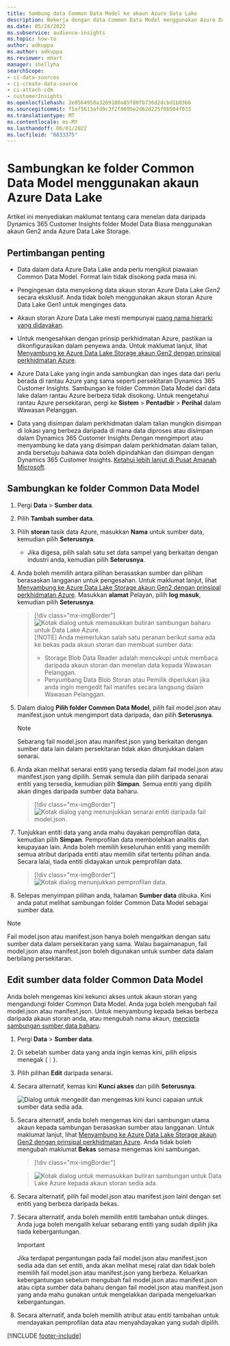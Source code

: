 ```yaml
---
title: Sambung data Common Data Model ke akaun Azure Data Lake
description: Bekerja dengan data Common Data Model menggunakan Azure Data Lake Storage.
ms.date: 05/24/2022
ms.subservice: audience-insights
ms.topic: how-to
author: adkuppa
ms.author: adkuppa
ms.reviewer: mhart
manager: shellyha
searchScope:
- ci-data-sources
- ci-create-data-source
- ci-attach-cdm
- customerInsights
ms.openlocfilehash: 2e8564950a3269180a85f80fb736d2dcbd1b03b6
ms.sourcegitcommit: f5af5613afd9c3f2f0695e2d62d225f0b504f033
ms.translationtype: MT
ms.contentlocale: ms-MY
ms.lasthandoff: 06/01/2022
ms.locfileid: "8833375"
---
```

# <a name="connect-to-a-common-data-model-folder-using-an-azure-data-lake-account"></a>Sambungkan ke folder Common Data Model menggunakan akaun Azure Data Lake

Artikel ini menyediakan maklumat tentang cara menelan data daripada Dynamics 365 Customer Insights folder Model Data Biasa menggunakan akaun Gen2 anda Azure Data Lake Storage.

## <a name="important-considerations"></a>Pertimbangan penting

- Data dalam data Azure Data Lake anda perlu mengikut piawaian Common Data Model. Format lain tidak disokong pada masa ini.

- Pengingesan data menyokong data akaun storan Azure Data Lake *Gen2* secara eksklusif. Anda tidak boleh menggunakan akaun storan Azure Data Lake Gen1 untuk menginges data.

- Akaun storan Azure Data Lake mesti mempunyai [ruang nama hierarki yang didayakan](/azure/storage/blobs/data-lake-storage-namespace).

- Untuk mengesahkan dengan prinsip perkhidmatan Azure, pastikan ia dikonfigurasikan dalam penyewa anda. Untuk maklumat lanjut, lihat [Menyambung ke Azure Data Lake Storage akaun Gen2 dengan prinsipal perkhidmatan Azure](connect-service-principal.md).

- Azure Data Lake yang ingin anda sambungkan dan inges data dari perlu berada di rantau Azure yang sama seperti persekitaran Dynamics 365 Customer Insights. Sambungan ke folder Common Data Model dari data lake dalam rantau Azure berbeza tidak disokong. Untuk mengetahui rantau Azure persekitaran, pergi ke **Sistem** > **Pentadbir** > **Perihal** dalam Wawasan Pelanggan.

- Data yang disimpan dalam perkhidmatan dalam talian mungkin disimpan di lokasi yang berbeza daripada di mana data diproses atau disimpan dalam Dynamics 365 Customer Insights.Dengan mengimport atau menyambung ke data yang disimpan dalam perkhidmatan dalam talian, anda bersetuju bahawa data boleh dipindahkan dan disimpan dengan Dynamics 365 Customer Insights. [Ketahui lebih lanjut di Pusat Amanah Microsoft](https://www.microsoft.com/trust-center).

## <a name="connect-to-a-common-data-model-folder"></a>Sambungkan ke folder Common Data Model

1. Pergi **Data** > **Sumber data**.

1. Pilih **Tambah sumber data**.

1. Pilih **storan** tasik data Azure, masukkan **Nama** untuk sumber data, kemudian pilih **Seterusnya**.

   - Jika digesa, pilih salah satu set data sampel yang berkaitan dengan industri anda, kemudian pilih **Seterusnya**.

1. Anda boleh memilih antara pilihan berasaskan sumber dan pilihan berasaskan langganan untuk pengesahan. Untuk maklumat lanjut, lihat [Menyambung ke Azure Data Lake Storage akaun Gen2 dengan prinsipal perkhidmatan Azure](connect-service-principal.md). Masukkan **alamat** Pelayan, pilih **log masuk**, kemudian pilih **Seterusnya**.
   > [!div class="mx-imgBorder"]
   > ![Kotak dialog untuk memasukkan butiran sambungan baharu untuk Data Lake Azure.](media/enter-new-storage-details.png)
   > [!NOTE]
   > Anda memerlukan salah satu peranan berikut sama ada ke bekas pada akaun storan dan membuat sumber data:
   >
   >  - Storage Blob Data Reader adalah mencukupi untuk membaca daripada akaun storan dan menelan data kepada Wawasan Pelanggan. 
   >  - Penyumbang Data Blob Storan atau Pemilik diperlukan jika anda ingin mengedit fail manifes secara langsung dalam Wawasan Pelanggan.

1. Dalam dialog **Pilih folder Common Data Model**, pilih fail model.json atau manifest.json untuk mengimport data daripada, dan pilih **Seterusnya**.
   > [!NOTE]
   > Sebarang fail model.json atau manifest.json yang berkaitan dengan sumber data lain dalam persekitaran tidak akan ditunjukkan dalam senarai.

1. Anda akan melihat senarai entiti yang tersedia dalam fail model.json atau manifest.json yang dipilih. Semak semula dan pilih daripada senarai entiti yang tersedia, kemudian pilih **Simpan**. Semua entiti yang dipilih akan dinges daripada sumber data baharu.
   > [!div class="mx-imgBorder"]
   > ![Kotak dialog yang menunjukkan senarai entiti daripada fail model.json.](media/review-entities.png)

1. Tunjukkan entiti data yang anda mahu dayakan pemprofilan data, kemudian pilih **Simpan**. Pemprofilan data membolehkan analitis dan keupayaan lain. Anda boleh memilih keseluruhan entiti yang memilih semua atribut daripada entiti atau memilih sifat tertentu pilihan anda. Secara lalai, tiada entiti didayakan untuk pemprofilan data.
   > [!div class="mx-imgBorder"]
   > ![Kotak dialog menunjukkan pemprofilan data.](media/dataprofiling-entities.png)

1. Selepas menyimpan pilihan anda, halaman **Sumber data** dibuka. Kini anda patut melihat sambungan folder Common Data Model sebagai sumber data.

> [!NOTE]
> Fail model.json atau manifest.json hanya boleh mengaitkan dengan satu sumber data dalam persekitaran yang sama. Walau bagaimanapun, fail model.json atau manifest.json boleh digunakan untuk sumber data dalam berbilang persekitaran.

## <a name="edit-a-common-data-model-folder-data-source"></a>Edit sumber data folder Common Data Model

Anda boleh mengemas kini kekunci akses untuk akaun storan yang mengandungi folder Common Data Model. Anda juga boleh mengubah fail model.json atau manifest.json. Untuk menyambung kepada bekas berbeza daripada akaun storan anda, atau mengubah nama akaun, [mencipta sambungan sumber data baharu](#connect-to-a-common-data-model-folder).

1. Pergi **Data** > **Sumber data**.

2. Di sebelah sumber data yang anda ingin kemas kini, pilih elipsis menegak (&vellip;).

3. Pilih pilihan **Edit** daripada senarai.

4. Secara alternatif, kemas kini **Kunci akses** dan pilih **Seterusnya**.

   ![Dialog untuk mengedit dan mengemas kini kunci capaian untuk sumber data sedia ada.](media/edit-access-key.png)

5. Secara alternatif, anda boleh mengemas kini dari sambungan utama akaun kepada sambungan berasaskan sumber atau langganan. Untuk maklumat lanjut, lihat [Menyambung ke Azure Data Lake Storage akaun Gen2 dengan prinsipal perkhidmatan Azure](connect-service-principal.md). Anda tidak boleh mengubah maklumat **Bekas** semasa mengemas kini sambungan.
   > [!div class="mx-imgBorder"]

   > ![Kotak dialog untuk memasukkan butiran sambungan untuk Data Lake Azure kepada akaun storan sedia ada.](media/enter-existing-storage-details.png)

6. Secara alternatif, pilih fail model.json atau manifest.json lainl dengan set entiti yang berbeza daripada bekas.

7. Secara alternatif, anda boleh memilih entiti tambahan untuk diinges. Anda juga boleh mengalih keluar sebarang entiti yang sudah dipilih jika tiada kebergantungan.

   > [!IMPORTANT]
   > Jika terdapat pergantungan pada fail model.json atau manifest.json sedia ada dan set entiti, anda akan melihat mesej ralat dan tidak boleh memilih fail model.json atau manifest.json yang berbeza. Keluarkan kebergantungan sebelum mengubah fail model.json atau manifest.json atau cipta sumber data baharu dengan fail model.json atau manifest.json yang anda mahu gunakan untuk mengelakkan daripada mengeluarkan kebergantungan.

8. Secara alternatif, anda boleh memilih atribut atau entiti tambahan untuk mendayakan pemprofilan data atau menyahdayakan yang sudah dipilih.

[!INCLUDE [footer-include](includes/footer-banner.md)]
